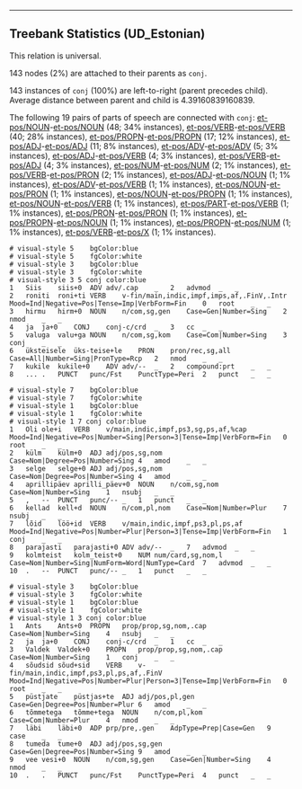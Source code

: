 

--------------------------------------------------------------------------------

## Treebank Statistics (UD_Estonian)

This relation is universal.

143 nodes (2%) are attached to their parents as `conj`.

143 instances of `conj` (100%) are left-to-right (parent precedes child).
Average distance between parent and child is 4.39160839160839.

The following 19 pairs of parts of speech are connected with `conj`: [et-pos/NOUN]()-[et-pos/NOUN]() (48; 34% instances), [et-pos/VERB]()-[et-pos/VERB]() (40; 28% instances), [et-pos/PROPN]()-[et-pos/PROPN]() (17; 12% instances), [et-pos/ADJ]()-[et-pos/ADJ]() (11; 8% instances), [et-pos/ADV]()-[et-pos/ADV]() (5; 3% instances), [et-pos/ADJ]()-[et-pos/VERB]() (4; 3% instances), [et-pos/VERB]()-[et-pos/ADJ]() (4; 3% instances), [et-pos/NUM]()-[et-pos/NUM]() (2; 1% instances), [et-pos/VERB]()-[et-pos/PRON]() (2; 1% instances), [et-pos/ADJ]()-[et-pos/NOUN]() (1; 1% instances), [et-pos/ADV]()-[et-pos/VERB]() (1; 1% instances), [et-pos/NOUN]()-[et-pos/PRON]() (1; 1% instances), [et-pos/NOUN]()-[et-pos/PROPN]() (1; 1% instances), [et-pos/NOUN]()-[et-pos/VERB]() (1; 1% instances), [et-pos/PART]()-[et-pos/VERB]() (1; 1% instances), [et-pos/PRON]()-[et-pos/PRON]() (1; 1% instances), [et-pos/PROPN]()-[et-pos/NOUN]() (1; 1% instances), [et-pos/PROPN]()-[et-pos/NUM]() (1; 1% instances), [et-pos/VERB]()-[et-pos/X]() (1; 1% instances).


~~~ conllu
# visual-style 5	bgColor:blue
# visual-style 5	fgColor:white
# visual-style 3	bgColor:blue
# visual-style 3	fgColor:white
# visual-style 3 5 conj	color:blue
1	Siis	siis+0	ADV	adv/.cap	_	2	advmod	_	_
2	roniti	roni+ti	VERB	v-fin/main,indic,impf,imps,af,.FinV,.Intr	Mood=Ind|Negative=Pos|Tense=Imp|VerbForm=Fin	0	root	_	_
3	hirmu	hirm+0	NOUN	n/com,sg,gen	Case=Gen|Number=Sing	2	nmod	_	_
4	ja	ja+0	CONJ	conj-c/crd	_	3	cc	_	_
5	valuga	valu+ga	NOUN	n/com,sg,kom	Case=Com|Number=Sing	3	conj	_	_
6	üksteisele	üks-teise+le	PRON	pron/rec,sg,all	Case=All|Number=Sing|PronType=Rcp	2	nmod	_	_
7	kukile	kukile+0	ADV	adv/--	_	2	compound:prt	_	_
8	...	.	PUNCT	punc/Fst	PunctType=Peri	2	punct	_	_

~~~


~~~ conllu
# visual-style 7	bgColor:blue
# visual-style 7	fgColor:white
# visual-style 1	bgColor:blue
# visual-style 1	fgColor:white
# visual-style 1 7 conj	color:blue
1	Oli	ole+i	VERB	v/main,indic,impf,ps3,sg,ps,af,%cap	Mood=Ind|Negative=Pos|Number=Sing|Person=3|Tense=Imp|VerbForm=Fin	0	root	_	_
2	külm	külm+0	ADJ	adj/pos,sg,nom	Case=Nom|Degree=Pos|Number=Sing	4	amod	_	_
3	selge	selge+0	ADJ	adj/pos,sg,nom	Case=Nom|Degree=Pos|Number=Sing	4	amod	_	_
4	aprillipäev	aprilli_päev+0	NOUN	n/com,sg,nom	Case=Nom|Number=Sing	1	nsubj	_	_
5	,	--	PUNCT	punc/--	_	1	punct	_	_
6	kellad	kell+d	NOUN	n/com,pl,nom	Case=Nom|Number=Plur	7	nsubj	_	_
7	lõid	löö+id	VERB	v/main,indic,impf,ps3,pl,ps,af	Mood=Ind|Negative=Pos|Number=Plur|Person=3|Tense=Imp|VerbForm=Fin	1	conj	_	_
8	parajasti	parajasti+0	ADV	adv/--	_	7	advmod	_	_
9	kolmteist	kolm_teist+0	NUM	num/card,sg,nom,l	Case=Nom|Number=Sing|NumForm=Word|NumType=Card	7	advmod	_	_
10	.	--	PUNCT	punc/--	_	1	punct	_	_

~~~


~~~ conllu
# visual-style 3	bgColor:blue
# visual-style 3	fgColor:white
# visual-style 1	bgColor:blue
# visual-style 1	fgColor:white
# visual-style 1 3 conj	color:blue
1	Ants	Ants+0	PROPN	prop/prop,sg,nom,.cap	Case=Nom|Number=Sing	4	nsubj	_	_
2	ja	ja+0	CONJ	conj-c/crd	_	1	cc	_	_
3	Valdek	Valdek+0	PROPN	prop/prop,sg,nom,.cap	Case=Nom|Number=Sing	1	conj	_	_
4	sõudsid	sõud+sid	VERB	v-fin/main,indic,impf,ps3,pl,ps,af,.FinV	Mood=Ind|Negative=Pos|Number=Plur|Person=3|Tense=Imp|VerbForm=Fin	0	root	_	_
5	püstjate	püstjas+te	ADJ	adj/pos,pl,gen	Case=Gen|Degree=Pos|Number=Plur	6	amod	_	_
6	tõmmetega	tõmme+tega	NOUN	n/com,pl,kom	Case=Com|Number=Plur	4	nmod	_	_
7	läbi	läbi+0	ADP	prp/pre,.gen	AdpType=Prep|Case=Gen	9	case	_	_
8	tumeda	tume+0	ADJ	adj/pos,sg,gen	Case=Gen|Degree=Pos|Number=Sing	9	amod	_	_
9	vee	vesi+0	NOUN	n/com,sg,gen	Case=Gen|Number=Sing	4	nmod	_	_
10	.	.	PUNCT	punc/Fst	PunctType=Peri	4	punct	_	_

~~~


